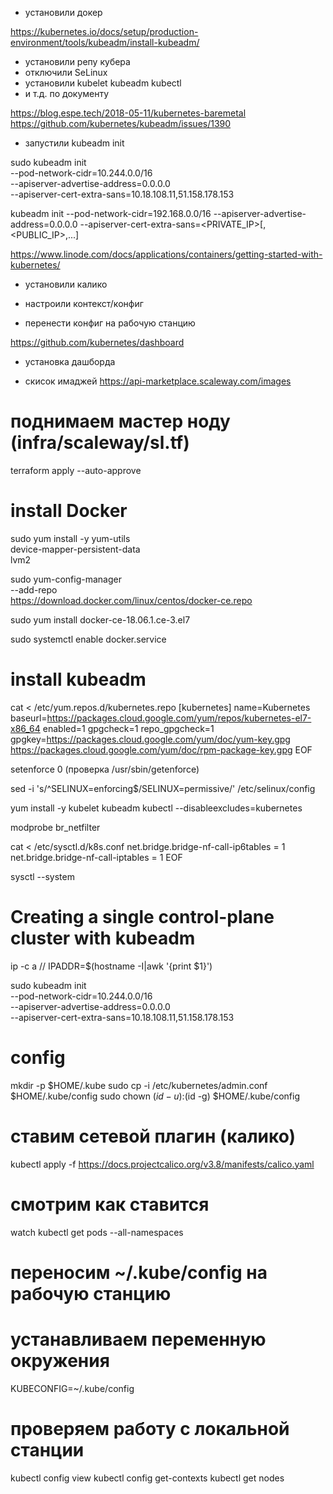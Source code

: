 
- установили докер

https://kubernetes.io/docs/setup/production-environment/tools/kubeadm/install-kubeadm/

- установили репу кубера
- отключили SeLinux
- установили kubelet kubeadm kubectl
- и т.д. по документу

https://blog.espe.tech/2018-05-11/kubernetes-baremetal
https://github.com/kubernetes/kubeadm/issues/1390
- запустили kubeadm init

sudo kubeadm init \
    --pod-network-cidr=10.244.0.0/16 \
    --apiserver-advertise-address=0.0.0.0 \
    --apiserver-cert-extra-sans=10.18.108.11,51.158.178.153
   

kubeadm init --pod-network-cidr=192.168.0.0/16 --apiserver-advertise-address=0.0.0.0 --apiserver-cert-extra-sans=<PRIVATE_IP>[,<PUBLIC_IP>,...]

https://www.linode.com/docs/applications/containers/getting-started-with-kubernetes/
- установили калико

- настроили контекст/конфиг

- перенести конфиг на рабочую станцию

https://github.com/kubernetes/dashboard
- установка дашборда


- скисок имаджей 
https://api-marketplace.scaleway.com/images




# поднимаем мастер ноду (infra/scaleway/sl.tf)
terraform apply --auto-approve

# install Docker
sudo yum install -y yum-utils \
  device-mapper-persistent-data \
  lvm2

sudo yum-config-manager \
    --add-repo \
    https://download.docker.com/linux/centos/docker-ce.repo

sudo yum install docker-ce-18.06.1.ce-3.el7

sudo systemctl enable docker.service

# install kubeadm
cat <<EOF > /etc/yum.repos.d/kubernetes.repo
[kubernetes]
name=Kubernetes
baseurl=https://packages.cloud.google.com/yum/repos/kubernetes-el7-x86_64
enabled=1
gpgcheck=1
repo_gpgcheck=1
gpgkey=https://packages.cloud.google.com/yum/doc/yum-key.gpg https://packages.cloud.google.com/yum/doc/rpm-package-key.gpg
EOF

setenforce 0  (проверка /usr/sbin/getenforce)

sed -i 's/^SELINUX=enforcing$/SELINUX=permissive/' /etc/selinux/config

yum install -y kubelet kubeadm kubectl --disableexcludes=kubernetes

modprobe br_netfilter

cat <<EOF >  /etc/sysctl.d/k8s.conf
net.bridge.bridge-nf-call-ip6tables = 1
net.bridge.bridge-nf-call-iptables = 1
EOF

sysctl --system

# Creating a single control-plane cluster with kubeadm

ip -c a  //  IPADDR=$(hostname -I|awk '{print $1}')

sudo kubeadm init \
    --pod-network-cidr=10.244.0.0/16 \
    --apiserver-advertise-address=0.0.0.0 \
    --apiserver-cert-extra-sans=10.18.108.11,51.158.178.153

# config
mkdir -p $HOME/.kube
sudo cp -i /etc/kubernetes/admin.conf $HOME/.kube/config
sudo chown $(id -u):$(id -g) $HOME/.kube/config

# ставим сетевой плагин (калико)
kubectl apply -f https://docs.projectcalico.org/v3.8/manifests/calico.yaml

# смотрим как ставится
watch kubectl get pods --all-namespaces

# переносим ~/.kube/config на рабочую станцию

# устанавливаем переменную окружения
KUBECONFIG=~/.kube/config

# проверяем работу с локальной станции
kubectl config view
kubectl config get-contexts 
kubectl get nodes
